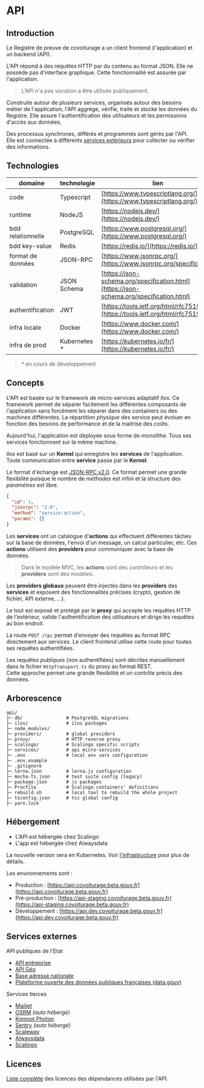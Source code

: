 # API

## Introduction

Le Registre de preuve de covoiturage a un client frontend (l'application) et un backend (API).

L'API répond à des requêtes HTTP par du contenu au format JSON. Elle ne possède pas d'interface graphique. Cette fonctionnalité est assurée par l'application.

> L'API n'a pas vocation a être utilisée publiquement.

Construite autour de plusieurs services, organisés autour des besoins métier de l'application, l'API aggrège, vérifie, traite et stocke les données du Registre. Elle assure l'authentification des utilisateurs et les permissions d'accès aux données.

Des processus synchrones, différés et programmés sont gérés par l'API. Elle est connectée à différents [services extérieurs](#services-externes) pour collecter ou vérifier des informations.

## Technologies

| domaine           | technologie   | lien                                                                                     |
| ----------------- | ------------- | ---------------------------------------------------------------------------------------- |
| code              | Typescript    | [https://www.typescriptlang.org/](https://www.typescriptlang.org/)                       |
| runtime           | NodeJS        | [https://nodejs.dev/](https://nodejs.dev/)                                               |
| bdd relationnelle | PostgreSQL    | [https://www.postgresql.org/](https://www.postgresql.org/)                               |
| bdd key-value     | Redis         | [https://redis.io/](https://redis.io/)                                                   |
| format de données | JSON-RPC      | [https://www.jsonrpc.org/](https://www.jsonrpc.org/specification)                        |
| validation        | JSON Schema   | [https://json-schema.org/specification.html](https://json-schema.org/specification.html) |
| authentification  | JWT           | [https://tools.ietf.org/html/rfc7519](https://tools.ietf.org/html/rfc7519)               |
| infra locale      | Docker        | [https://www.docker.com/](https://www.docker.com/)                                       |
| infra de prod     | Kubernetes \* | [https://kubernetes.io/fr/](https://kubernetes.io/fr/)                                   |

> \* en cours de développement

## Concepts

L'API est basée sur le framework de micro-services adaptatif _Ilos_. Ce framework permet de séparer facilement les différentes composants de l'application sans forcément les séparer dans des containers ou des machines différentes. La répartition _physique_ des service peut évoluer en fonction des besoins de performance et de la maitrise des coûts.

Aujourd'hui, l'application est déployée sous forme de monolithe. Tous ses services fonctionnent sur la même machine.

_Ilos_ est basé sur un **Kernel** qui enregistre les **services** de l'application. Toute communication entre **service** passe par le **Kernel**.

Le format d'échange est [JSON-RPC v2.0](https://www.jsonrpc.org/specification). Ce format permet une grande flexibilité puisque le nombre de _méthodes_ est infini et la structure des _paramètres_ est libre.

```json
{
  "id": 1,
  "jsonrpc": "2.0",
  "method": "service:action",
  "params": {}
}
```

Les **services** ont un catalogue d'**actions** qui effectuent différentes tâches sur la base de données, l'envoi d'un message, un calcul particulier, etc. Ces **actions** utilisent des **providers** pour communiquer avec la base de données.

> Dans le modèle MVC, les **actions** sont des _contrôleurs_ et les **providers** sont des _modèles_.

Les **providers globaux** peuvent être injectés dans les **providers** des **services** et exposent des fonctionnalités précises (crypto, gestion de fichier, API externe, ...).

Le tout est exposé et protégé par le **proxy** qui accepte les requêtes HTTP de l'extérieur, valide l'authentification des utilisateurs et dirige les requêtes au bon endroit.

La route `POST /rpc` permet d'envoyer des requêtes au format RPC directement aux services. Le client frontend utilise cette route pour toutes ses requêtes authentifiées.

Les requêtes _publiques_ (non authentifiées) sont décrites manuellement dans le fichier `HttpTransport.ts` du proxy au format REST.  
Cette approche permet une grande flexibilité et un contrôle précis des données.

## Arborescence

```shell
api/
├─ db/                # PostgreSQL migrations
├─ ilos/              # ilos packages
├─ node_modules/
├─ providers/         # global providers
├─ proxy/             # HTTP reverse proxy
├─ scalingo/          # Scalingo specific scripts
├─ services/          # api micro-services
├─ .env               # local env vars configuration
├─ .env.example
├─ .gitignore
├─ lerna.json         # lerna.js configuration
├─ mocha-ts.json      # test suite config (legacy)
├─ package.json       # js packages
├─ Procfile           # Scalingo containers' definitions
├─ rebuild.sh         # local tool to rebuild the whole project
├─ tsconfig.json      # tsc global config
├─ yarn.lock
```

## Hébergement

- L'API est hébergée chez Scalingo
- L'app est hébergée chez Alwaysdata

La nouvelle version sera en Kubernetes. Voir [l'infrastructure](/api/infra.html) pour plus de détails.

Les environnements sont :

- Production : [https://api.covoiturage.beta.gouv.fr](https://api.covoiturage.beta.gouv.fr)
- Pré-production : [https://api-staging.covoiturage.beta.gouv.fr](https://api-staging.covoiturage.beta.gouv.fr)
- Développement : [https://api.dev.covoiturage.beta.gouv.fr](https://api.dev.covoiturage.beta.gouv.fr)

## Services externes

API publiques de l'Etat

- [API entreprise](https://entreprise.api.gouv.fr/)
- [API Géo](https://geo.api.gouv.fr/)
- [Base adresse nationale](https://adresse.data.gouv.fr/)
- [Plateforme ouverte des données publiques françaises (data.gouv)](https://www.data.gouv.fr/fr/)

Services tierces

- [Mailjet](https://www.mailjet.com/)
- [OSRM](http://project-osrm.org/) _(auto hébergé)_
- [Komoot Photon](https://photon.komoot.io/)
- [Sentry](https://sentry.io/) _(auto hébergé)_
- [Scaleway](https://www.scaleway.com/)
- [Alwaysdata](https://www.alwaysdata.com/fr/)
- [Scalingo](https://scalingo.com/)

## Licences

[Liste complète](/api/licenses-list.html) des licences des dépendances utilisées par l'API.
